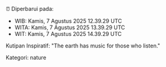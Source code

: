 ⏰ Diperbarui pada:
- WIB: Kamis, 7 Agustus 2025 12.39.29 UTC
- WITA: Kamis, 7 Agustus 2025 13.39.29 UTC
- WIT: Kamis, 7 Agustus 2025 14.39.29 UTC

Kutipan Inspiratif:
"The earth has music for those who listen."


Kategori: nature


